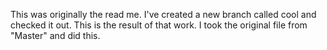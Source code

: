 This was originally the read me. I've created a new branch called cool and checked it out.
This is the result of that work. I took the original file from "Master" and did this. 
